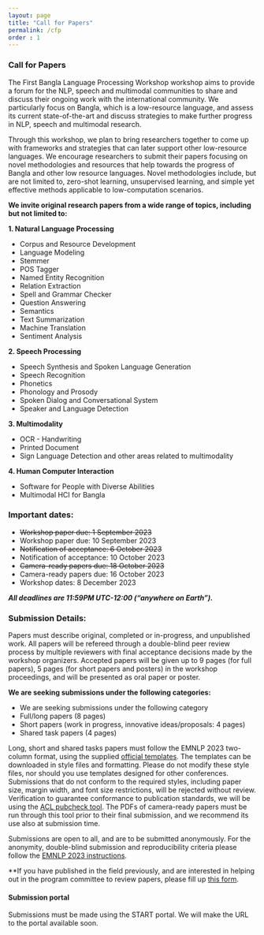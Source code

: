 ```yaml
---
layout: page
title: "Call for Papers"
permalink: /cfp
order : 1
---
```


<!--## *The First Bangla Language Processing Workshop (BLP 2023) Co-located with EMNLP 2023 in Singapore*-->


### Call for Papers
The First Bangla Language Processing Workshop workshop aims to provide a forum for the NLP, speech and multimodal communities to share and discuss their ongoing work with the international community. We particularly focus on Bangla, which is a low-resource language, and assess its current state-of-the-art and discuss strategies to make further progress in NLP, speech and multimodal research.

Through this workshop, we plan to bring researchers together to come up with frameworks and strategies that can later support other low-resource languages. We encourage researchers to submit their papers focusing on novel methodologies and resources that help towards the progress of Bangla and other low resource languages. Novel methodologies include, but are not limited to, zero-shot learning, unsupervised learning, and simple yet effective methods applicable to low-computation scenarios.

**We invite original research papers from a wide range of topics, including but not limited to:**
<br>

**1. Natural Language Processing**
* Corpus and Resource Development
* Language Modeling
* Stemmer
* POS Tagger
* Named Entity Recognition
* Relation Extraction
* Spell and Grammar Checker
* Question Answering
* Semantics
* Text Summarization
* Machine Translation
* Sentiment Analysis

**2. Speech Processing**
* Speech Synthesis and Spoken Language Generation
* Speech Recognition
* Phonetics
* Phonology and Prosody
* Spoken Dialog and Conversational System
* Speaker and Language Detection

**3. Multimodality**
* OCR - Handwriting
* Printed Document
* Sign Language Detection and other areas related to multimodality

**4. Human Computer Interaction**
* Software for People with Diverse Abilities
* Multimodal HCI for Bangla

### Important dates:
<!-- - First call for workshop papers: 25 April 2023
- Second call for workshop papers: 1 June 2023 -->
- ~~Workshop paper due: 1 September 2023~~
- Workshop paper due: 10 September 2023
- ~~Notification of acceptance: 6 October 2023~~
- Notification of acceptance: 10 October 2023
- ~~Camera-ready papers due: 18 October 2023~~
- Camera-ready papers due: 16 October 2023
- Workshop dates: 8 December 2023

***All deadlines are 11:59PM UTC-12:00 (“anywhere on Earth”).***

### Submission Details:
Papers must describe original, completed or in-progress, and unpublished work. All papers will be refereed through a double-blind peer review process by multiple reviewers with final acceptance decisions made by the workshop organizers. Accepted papers will be given up to 9 pages (for full papers), 5 pages (for short papers and posters) in the workshop proceedings, and will be presented as oral paper or poster.

**We are seeking submissions under the following categories:**
<br>
- We are seeking submissions under the following category
- Full/long papers (8 pages)
- Short papers (work in progress, innovative ideas/proposals: 4 pages)
- Shared task papers (4 pages)


Long, short and shared tasks papers must follow the EMNLP 2023 two-column format, using the supplied <a href="https://2023.emnlp.org/calls/style-and-formatting/" target="_blank">official templates</a>. The templates can be downloaded in style files and formatting. Please do not modify these style files, nor  should you use templates designed for other conferences. Submissions that do not conform to the required styles, including paper size, margin width, and font size restrictions, will be rejected without review. Verification to guarantee conformance to publication standards, we will be using the <a href="https://github.com/acl-org/aclpubcheck" target="_blank">ACL pubcheck tool</a>. The PDFs of camera-ready papers must be run through this tool prior to their final submission, and we recommend its use also at submission time.

Submissions are open to all, and are to be submitted anonymously. For the anonymity, double-blind submission and reproducibility criteria please follow the <a href="https://2023.emnlp.org/calls/main_conference_papers/" target="_blank">EMNLP 2023 instructions</a>.

**If you have published in the field previously, and are interested in helping out in the program committee to review papers, please fill up <a href="https://forms.gle/1WUYQjWT9UuqioX48" target="_blank">this form</a>.

#### Submission portal
Submissions must be made using the START portal. We will make the URL to the portal available soon.


<!--**If you have any questions, please contact us at: bangla.nlp.workshop@gmail.com**-->
